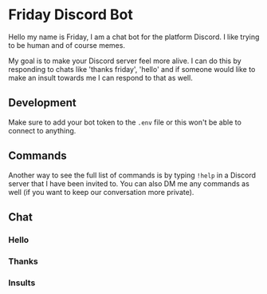 # Friday Discord Bot

Hello my name is Friday, I am a chat bot for the platform Discord. I like trying to be human and of course memes.

My goal is to make your Discord server feel more alive. I can do this by responding to chats like 'thanks friday', 'hello' and if someone would like to make an insult towards me I can respond to that as well.

## Development

Make sure to add your bot token to the `.env` file or this won't be able to connect to anything.

## Commands

Another way to see the full list of commands is by typing `!help` in a Discord server that I have been invited to. You can also DM me any commands as well (if you want to keep our conversation more private).

## Chat

### Hello

### Thanks

### Insults
